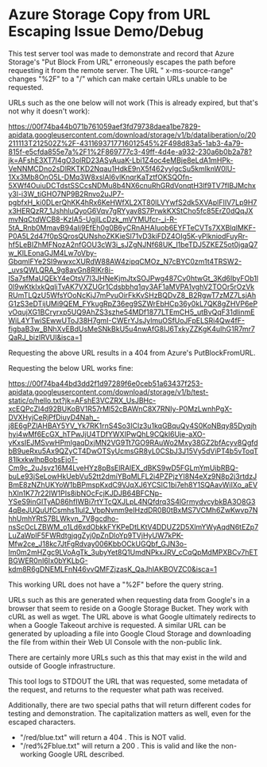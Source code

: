 # Azure Storage Copy from URL Escaping Issue Demo/Debug

This test server tool was made to demonstrate and record that Azure Storage's
"Put Block From URL" erroneously escapes the path before requesting it from the remote server. The URL "
x-ms-source-range" changes "%2F" to a "/" which can make certain URLs unable to be requested.

URLs such as the one below will not work (This is already expired, but that's not why it doesn't work):

https://00f74ba44b071b761059aef3fd79738daea1be7829-apidata.googleusercontent.com/download/storage/v1/b/dataliberation/o/20211113T212502Z%2F-4311693717716012545%2F498d83a5-1ab3-4a79-815f-e5cfda855e7a%2F1%2F869777c3-49ff-4d4e-a932-230a6b0b2a78?jk=AFshE3XT7l4gO3olRD23ASyAuaK-Lbi1Z4oc4eMBje8eLdA1mHPk-VeNNMCDno2sDlRKTKD2Nqau1HdkE9nX5f462yylgcSu5kmIknW0lU-1Xx3Mb8OnO5L-DMq3W8xslAI6vlKnqrKaTztfOKSQOfn-5XWf4OuiuDCTdstSSCcsNDMu8b4NX6cnuRhGRdVonqtH3lf9TV7fIBJMchxy3l-i3W_tiGHO7NP9B2Rnvo2uJP7-pgbfxH_ki0DLerQhKK4hRx6KeHWfXL2XT80lLVYwfS2dk5XVAplFIIV7Lp9H7x3HERQzR7_1JshhluQyoG6Vqv7gRYyav8S7PrwkKXStCho5fc85ErZ0dQqJXmvNqCtdWCB8-KzIA5-UgjlLcDzk_mVYMUfcr-_i-R-5tA_Rnb0MmavB94aIj9EfEh0g0B6yCRnAHAIuob6EYFTeCVTs7XXBlqlMKF-P0A5L2d47f0pSQrosQUNshoZKKieSl71vD3kiFDZ4OIg5K-yPlkniodFuyRr-hf5LeBIZhMFNozA2nfGOU3cW3i_sJZgNJNf68UK_l1beTDJ5ZKEZ5ot0jgaQ7w_KlLEonaGJM4Lw7oVby-GbqmlFYe2SI9wwxcXURdW88AW4zipqCMOz_N7cBYC0zm1t4TRSW2-_uvsQWLQRA_9g8avGn8RIKr8i-ISa7sfMaUQEkY4eOtsV7l3JHNeKjmJtxSOJPwg487Cv0htwGt_3Kd6IbyFOb1l0l9wKtkIxkQqliTvAK7VXZUGr1Cdsbbhq1qy3AF1aMVPA1vghV2TOOr5rOzVkRUmTLQzU5WfsYOoNcKjJ7mPvuOirFkKvSHzBQDvZ8_B2RgwT7zMZ7LsjAhG1zS3eDTijUMi9QEM_FYkugRpZ36eg9SZWrEbHCp36y0kL7QK8gZHVP6ePvOqujXG1BCryrxp5UQ9AhZS3szhe54MDf1877LTEmCH5_utBvQqF31dlinmEWiL4YTwiSEwwUToJ38H7gmI-CWErYJsJylmuOSfUoJFpELSRi4Qw4fF-figbaB3w_BNhXvEBdUsMeSNkBkU5u4nwAfG8IJ6TxkyZZKgK4uIhG1R7mr7QaRJ_bizIRVUl&isca=1

Requesting the above URL results in a 404 from Azure's PutBlockFromURL.

Requesting the below URL works fine:

https://00f74ba44bd3dd2f1d97289f6e0ceb51a63437f253-apidata.googleusercontent.com/download/storage/v1/b/test-static/o/hello.txt?jk=AFshE3VCZRX_UsJBHc-xcEQPcZl4d92BUKoBV1R57rMl52cBAWnC8X7RNIy-P0MzLwnhPgX-DVXHyjCeRjPfDiuyD4Nah_-j8E6gPZlAHBAY5YV_Yk7RK1rnS4So3IClz3u1kqGBquQy4S0KoNBqy85Dyqjhhyi4wMf6EcGX_hTPwJjU4TDfYWXIPwQhL9CQkI6Uje-aXO-yKxsIEJMSvwHPmlgaqDxjMN2VG9Tt7GO9RAuWo2Mxy38GZ2bfAcyv8QgfdbB9ueRxu5Ax9QZyCT4DwOTSyUcmsGR8yL0CSbJ3J15Vy5dViPT4b5vToqT81lkxkwIhpBobsEjoT-Cm9c_2uJsvz16M4LveHYz8pBsElRAlEX_dBKS9wD5FGLmYmUibRBQ-buLe93jSeLowHkUebVu52tt2dmiYBqMLFL2i4PZPjzYI8N4eXz9N8p2j3rtdzJBmE8zNZhUKYoW1bBPmspKxdC9VJqXJ6YCSlC1bi7eh8Y1SQAavWiIXo_aEVhXln1K77r22IW1PIs8ibNOcFcjKJDJB64BFCNp-YSeS9inGlTyAD86hfIWBi7rtYTcQXJLpL4NQfdrq3S4lGrmydvcybkBA3O8G34qBeJUQuUfCsmhs1lul2_VbpNvnm9eIHzdDR0B0tBxMS7VCMh6ZwKwvp7NhhUmhYRtS7BLWkvn_7V8gcdho-nsScOcLZBWM_o1Ld6xdObkkFYKPeDtLKtV4DDUZ2D5XlmYWyAqdN6tEZp7LuZaWpIF5FWRdtgjqgZyj0pZnDloYp9TVjHyUW7kPK-Mfw2ce_J18kc7JtFgRdvay006KbbOCkUGQbf_GJN3o-Im0m2mHZgc9LVoAgTk_3ubyYet8Q1UmdNPkxJRV_cCqQpMdMPXBCv7hETBGWER0nI6Ix0bYKLbG-kdm8R6gDNEMLFnN46vvQMFZjzasK_QaJhIAKBOVZC0&isca=1

This working URL does not have a "%2F" before the query string.

URLs such as this are generated when requesting data from Google's in a browser that seem to reside on a Google Storage
Bucket. They work with cURL as well as wget. The URL above is what Google ultimately redirects to when a Google Takeout
archive is requested. A similar URL can be generated by uploading a file into Google Cloud Storage and downloading the
file from within their Web UI Console with the non-public link.

There are certainly more URLs such as this that may exist in the wild and outside of Google infrastructure.

This tool logs to STDOUT the URL that was requested, some metadata of the request, and returns to the requester what
path was received.

Additionally, there are two special paths that will return different codes for testing and demonstration. The
capitalization matters as well, even for the escaped characters.

* "/red/blue.txt" will return a 404 . This is NOT valid.
* "/red%2Fblue.txt" will return a 200 . This is valid and like the non-working Google URL described.

